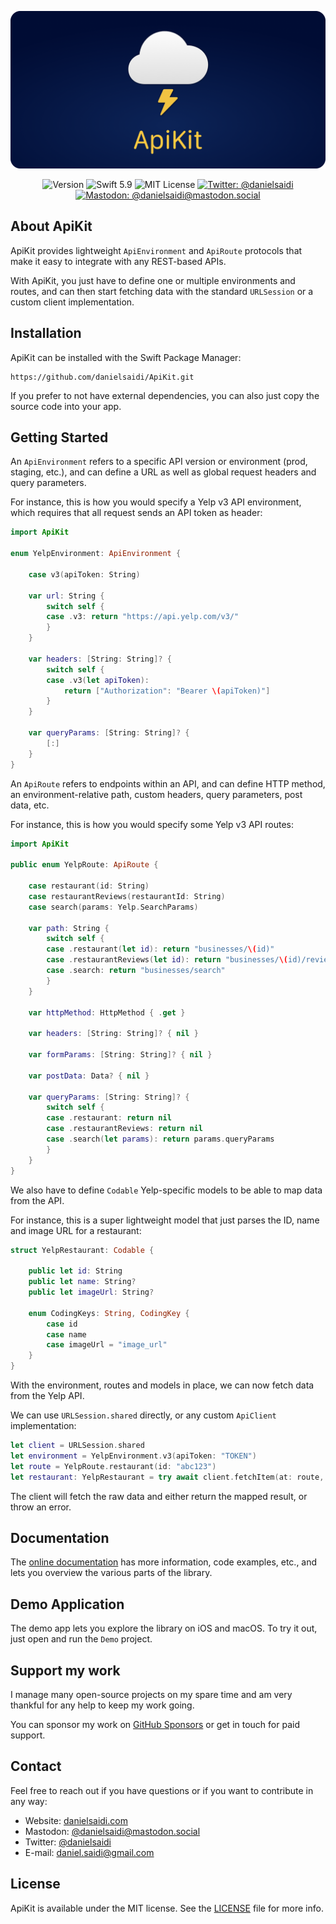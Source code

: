 <p align="center">
    <img src ="Resources/Logo_GitHub.png" alt="ApiKit Logo" title="ApiKit" />
</p>

<p align="center">
    <img src="https://img.shields.io/github/v/release/danielsaidi/ApiKit?color=%2300550&sort=semver" alt="Version" title="Version" />
    <img src="https://img.shields.io/badge/swift-5.9-orange.svg" alt="Swift 5.9" title="Swift 5.9" />
    <img src="https://img.shields.io/github/license/danielsaidi/ApiKit" alt="MIT License" title="MIT License" />
    <a href="https://twitter.com/danielsaidi"><img src="https://img.shields.io/twitter/url?label=Twitter&style=social&url=https%3A%2F%2Ftwitter.com%2Fdanielsaidi" alt="Twitter: @danielsaidi" title="Twitter: @danielsaidi" /></a>
    <a href="https://mastodon.social/@danielsaidi"><img src="https://img.shields.io/mastodon/follow/000253346?label=mastodon&style=social" alt="Mastodon: @danielsaidi@mastodon.social" title="Mastodon: @danielsaidi@mastodon.social" /></a>
</p>


## About ApiKit

ApiKit provides lightweight ``ApiEnvironment`` and ``ApiRoute`` protocols that make it easy to integrate with any REST-based APIs.

With ApiKit, you just have to define one or multiple environments and routes, and can then start fetching data with the standard `URLSession` or a custom client implementation.



## Installation

ApiKit can be installed with the Swift Package Manager:

```
https://github.com/danielsaidi/ApiKit.git
```

If you prefer to not have external dependencies, you can also just copy the source code into your app.



## Getting Started

An ``ApiEnvironment`` refers to a specific API version or environment (prod, staging, etc.), and can define a URL as well as global request headers and query parameters.

For instance, this is how you would specify a Yelp v3 API environment, which requires that all request sends an API token as header:

```swift
import ApiKit

enum YelpEnvironment: ApiEnvironment {

    case v3(apiToken: String)
    
    var url: String {
        switch self {
        case .v3: return "https://api.yelp.com/v3/"
        }
    }
 
    var headers: [String: String]? {
        switch self {
        case .v3(let apiToken):
            return ["Authorization": "Bearer \(apiToken)"]
        }
    }
    
    var queryParams: [String: String]? {
        [:]
    }
}
```

An ``ApiRoute`` refers to endpoints within an API, and can define HTTP method, an environment-relative path, custom headers, query parameters, post data, etc.

For instance, this is how you would specify some Yelp v3 API routes:

```swift
import ApiKit

public enum YelpRoute: ApiRoute {

    case restaurant(id: String)
    case restaurantReviews(restaurantId: String)
    case search(params: Yelp.SearchParams)

    var path: String {
        switch self {
        case .restaurant(let id): return "businesses/\(id)"
        case .restaurantReviews(let id): return "businesses/\(id)/reviews"
        case .search: return "businesses/search"
        }
    }

    var httpMethod: HttpMethod { .get }

    var headers: [String: String]? { nil }

    var formParams: [String: String]? { nil }

    var postData: Data? { nil }
    
    var queryParams: [String: String]? {
        switch self {
        case .restaurant: return nil
        case .restaurantReviews: return nil
        case .search(let params): return params.queryParams
        }
    }
}
```

We also have to define `Codable` Yelp-specific models to be able to map data from the API.

For instance, this is a super lightweight model that just parses the ID, name and image URL for a restaurant:

```swift
struct YelpRestaurant: Codable {
    
    public let id: String
    public let name: String?
    public let imageUrl: String?
    
    enum CodingKeys: String, CodingKey {
        case id
        case name
        case imageUrl = "image_url"
    }
}
```

With the environment, routes and models in place, we can now fetch data from the Yelp API.

We can use `URLSession.shared` directly, or any custom ``ApiClient`` implementation:

```swift
let client = URLSession.shared
let environment = YelpEnvironment.v3(apiToken: "TOKEN") 
let route = YelpRoute.restaurant(id: "abc123") 
let restaurant: YelpRestaurant = try await client.fetchItem(at: route, in: environment)
```

The client will fetch the raw data and either return the mapped result, or throw an error.



## Documentation

The [online documentation][Documentation] has more information, code examples, etc., and lets you overview the various parts of the library.



## Demo Application

The demo app lets you explore the library on iOS and macOS. To try it out, just open and run the `Demo` project.



## Support my work

I manage many open-source projects on my spare time and am very thankful for any help to keep my work going. 

You can sponsor my work on [GitHub Sponsors][Sponsors] or get in touch for paid support.



## Contact

Feel free to reach out if you have questions or if you want to contribute in any way:

* Website: [danielsaidi.com][Website]
* Mastodon: [@danielsaidi@mastodon.social][Mastodon]
* Twitter: [@danielsaidi][Twitter]
* E-mail: [daniel.saidi@gmail.com][Email]



## License

ApiKit is available under the MIT license. See the [LICENSE][License] file for more info.



[Email]: mailto:daniel.saidi@gmail.com
[Website]: https://www.danielsaidi.com
[Twitter]: https://www.twitter.com/danielsaidi
[Mastodon]: https://mastodon.social/@danielsaidi
[Sponsors]: https://github.com/sponsors/danielsaidi

[Documentation]: https://danielsaidi.github.io/ApiKit/documentation/apikit/
[Getting-Started]: https://danielsaidi.github.io/ApiKit/documentation/apikit/getting-started
[License]: https://github.com/danielsaidi/ApiKit/blob/master/LICENSE
